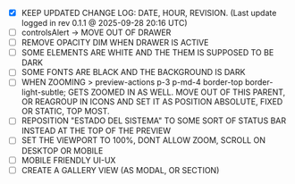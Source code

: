 - [x] KEEP UPDATED CHANGE LOG: DATE, HOUR, REVISION. (Last update logged in rev 0.1.1 @ 2025-09-28 20:16 UTC)
- [ ] controlsAlert -> MOVE OUT OF DRAWER
- [ ] REMOVE OPACITY DIM WHEN DRAWER IS ACTIVE
- [ ] SOME ELEMENTS ARE WHITE AND THE THEM IS SUPPOSED TO BE DARK
- [ ] SOME FONTS ARE BLACK AND THE BACKGROUND IS DARK
- [ ] WHEN ZOOMING > preview-actions p-3 p-md-4 border-top border-light-subtle; GETS ZOOMED IN AS WELL. MOVE OUT OF THIS PARENT, OR REAGROUP IN ICONS AND SET IT AS POSITION ABSOLUTE, FIXED OR STATIC, TOP MOST.
- [ ] REPOSITION "ESTADO DEL SISTEMA" TO SOME SORT OF STATUS BAR INSTEAD AT THE TOP OF THE PREVIEW
- [ ] SET THE VIEWPORT TO 100%, DONT ALLOW ZOOM, SCROLL ON DESKTOP OR MOBILE
- [ ] MOBILE FRIENDLY UI-UX
- [ ] CREATE A GALLERY VIEW (AS MODAL, OR SECTION)
